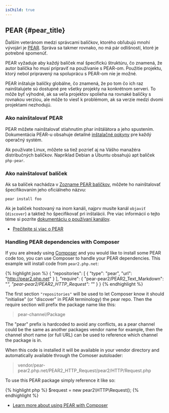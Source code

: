 ```yaml
---
isChild: true
---
```


## PEAR {#pear_title}

Ďalším veteránom medzi správcami balíčkov, ktorého obľubujú mnohí vývojári je [PEAR][1]. Správa sa takmer rovnako, no má pár odlišností, ktoré je potrebné spomenúť.

PEAR vyžaduje aby každý balíček mal špecifickú štruktúru, čo znamená, že autor balíčka ho musí pripraviť na používanie s PEAR-om. Použitie projektu, ktorý nebol pripravený na spoluprácu s PEAR-om nie je možné.

PEAR inštaluje balíčky globálne, čo znamená, že po tom čo ich raz nainštalujete sú dostupné pre všetky projekty na konkrétnom serveri. To môže byť výhodné, ak sa veľa projektov spolieha na rovnaké balíčky s rovnakou verziou, ale môže to viesť k problémom, ak sa verzie medzi dvomi projektami nezhodujú.

### Ako nainštalovať PEAR

PEAR môžete nainštalovať stiahnutím phar inštálátora a jeho spustením. Dokumentácia PEAR-u obsahuje detailné [inštalačné pokyny][2] pre každý operačný systém.

Ak používate Linux, môžete sa tiež pozrieť aj na Vášho manažéra distribučných balíčkov. Napríklad Debian a Ubuntu obsahujú apt balíček ``php-pear``.

### Ako nainštalovať balíček

Ak sa balíček nachádza v [Zozname PEAR balíčkov][3], môžete ho nainštalovať špecifikovaním jeho oficiálneho názvu:

    pear install foo
    
Ak je balíček hostovaný na inom kanáli, najprv musíte kanál `objaviť` (`discover`) a taktiež ho špecifikovať pri inštalácii. Pre viac informácií o tejto téme si pozrite [dokumentáciu o používaní kanálov][4].

* [Prečítejte si viac o PEAR][1]

### Handling PEAR dependencies with Composer

If you are already using [Composer][5] and you would like to install some PEAR code too, you can use 
Composer to handle your PEAR dependencies. This example will install code from `pear2.php.net`:

{% highlight json %}
{
    "repositories": [
        {
            "type": "pear",
            "url": "http://pear2.php.net"
        }
    ],
    "require": {
        "pear-pear2/PEAR2_Text_Markdown": "*",
        "pear-pear2/PEAR2_HTTP_Request": "*"
    }
}
{% endhighlight %}

The first section `"repositories"` will be used to let Composer know it should "initialise" 
(or "discover" in PEAR terminology) the pear repo. Then the require section will prefix the package 
name like this:

> pear-channel/Package

The "pear" prefix is hardcoded to avoid any conflicts, as a pear channel could be the same as another packages vendor name for example, then the channel short name (or full URL) can be used 
to reference which channel the package is in.

When this code is installed it will be available in your vendor directory and automatically 
available through the Comoser autoloader:

> vendor/pear-pear2.php.net/PEAR2_HTTP_Request/pear2/HTTP/Request.php

To use this PEAR package simply reference it like so:

{% highlight php %}
$request = new pear2\HTTP\Request();
{% endhighlight %}

* [Learn more about using PEAR with Composer][6]

[1]: http://pear.php.net/
[2]: http://pear.php.net/manual/en/installation.getting.php
[3]: http://pear.php.net/packages.php
[4]: http://pear.php.net/manual/en/guide.users.commandline.channels.php
[5]: /#composer_and_packagist
[6]: http://getcomposer.org/doc/05-repositories.md#pear
